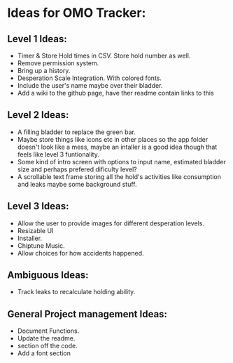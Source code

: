 # Ideas for OMO Tracker:

## Level 1 Ideas:
* Timer & Store Hold times in CSV. Store hold number as well.
* Remove permission system.
* Bring up a history.
* Desperation Scale Integration. With colored fonts.
* Include the user's name maybe over their bladder.
* Add a wiki to the github page, have ther readme contain links to this


## Level 2 Ideas:
* A filling bladder to replace the green bar.
* Maybe store things like icons etc in other places so the app folder doesn't look like a mess, maybe an intaller is a good idea though that feels like level 3 funtionality.
* Some kind of intro screen with options to input name, estimated bladder size and perhaps prefered dificulty level?
* A scrollable text frame storing all the hold's activities like consumption and leaks maybe some background stuff.

## Level 3 Ideas:
* Allow the user to provide images for different desperation levels.
* Resizable UI
* Installer.
* Chiptune Music.
* Allow choices for how accidents happened.

## Ambiguous Ideas:
* Track leaks to recalculate holding ability.

## General Project management Ideas:
* Document Functions.
* Update the readme.
* section off the code.
* Add a font section